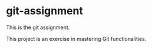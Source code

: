 # git-assignment
This is the git assignment.

This project is an exercise in mastering Git functionalities.
